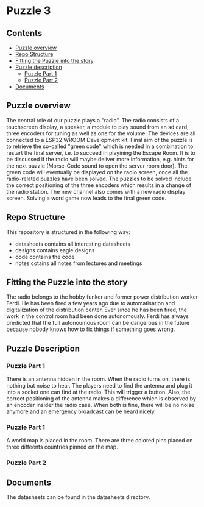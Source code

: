# Puzzle 3

## Contents
- [Puzzle overview](#puzzle-overview)
- [Repo Structure](#repo-structure)
- [Fitting the Puzzle into the story](#fitting-the-puzzle)
- [Puzzle description](#puzzle-description)
	- [Puzzle Part 1](#Puzzle-1)
	- [Puzzle Part 2](#Puzzle-2)
- [Documents](#documents)

## Puzzle overview

The central role of our puzzle plays a "radio".
The radio consists of a touchscreen display, a speaker, a module to play sound from an sd card, three encoders for tuning as well as one for the volume. The devices are all connected to a ESP32 WROOM Development kit. 
Final aim of the puzzle is to retrieve the so-called "green code" which is needed in a combination to restart the final server, i.e. to succeed in playining the Escape Room. 
It is to be discussed if the radio will maybe deliver more information, e.g. hints for the next puzzle (Morse-Code sound to open the server room door). 
The green code will eventually be displayed on the radio screen, once all the radio-related puzzles have been solved. The puzzles to be solved include the correct positioning of the three encoders which results in a change of the radio station.
The new channel also comes with a new radio display screen. Solving a word game now leads to the final green code. 

## Repo Structure

This repository is structured in the following way:
- datasheets contains all interesting datasheets
- designs contains eagle designs
- code contains the code
- notes cotains all notes from lectures and meetings

## Fitting the Puzzle into the story

The radio belongs to the hobby funker and former power distribution worker Ferdi. 
He has been fired a few years ago due to automatisation and digitalization of the distribution center. Ever since he has been fired, the work in the control room had been done autonomously. Ferdi has always predicted that the full autonoumous room can be dangerous in the future because nobody knows how to fix things if something goes wrong. 

## Puzzle Description 

### Puzzle Part 1 

There is an antenna hidden in the room. When the radio turns on, there is nothing but noise to hear. The players need to find the antenna and plug it into a socket one can find at the radio. This will trigger a button. Also, the correct positioning of the antenna makes a difference which is observed by an encoder insider the radio case. When both is fine, there will be no noise anymore and an emergency broadcast can be heard nicely.


### Puzzle Part 1
A world map is placed in the room. There are three colored pins placed on three diffeents countries pinned on the map. 

### Puzzle Part 2

## Documents
The datasheets can be found in the datasheets directory. 
